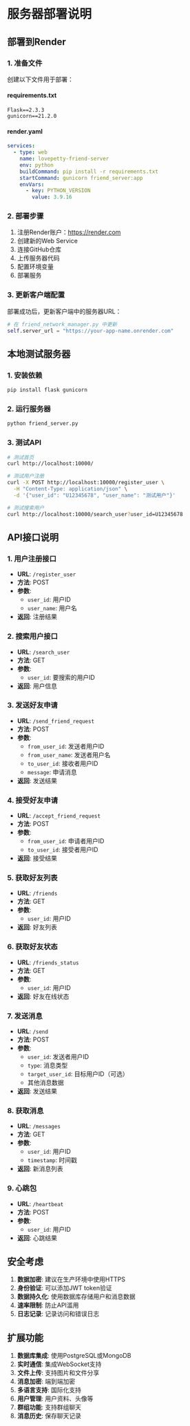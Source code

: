 # 服务器部署说明

## 部署到Render

### 1. 准备文件

创建以下文件用于部署：

#### requirements.txt
```
Flask==2.3.3
gunicorn==21.2.0
```

#### render.yaml
```yaml
services:
  - type: web
    name: lovepetty-friend-server
    env: python
    buildCommand: pip install -r requirements.txt
    startCommand: gunicorn friend_server:app
    envVars:
      - key: PYTHON_VERSION
        value: 3.9.16
```

### 2. 部署步骤

1. 注册Render账户：https://render.com
2. 创建新的Web Service
3. 连接GitHub仓库
4. 上传服务器代码
5. 配置环境变量
6. 部署服务

### 3. 更新客户端配置

部署成功后，更新客户端中的服务器URL：

```python
# 在 friend_network_manager.py 中更新
self.server_url = "https://your-app-name.onrender.com"
```

## 本地测试服务器

### 1. 安装依赖
```bash
pip install flask gunicorn
```

### 2. 运行服务器
```bash
python friend_server.py
```

### 3. 测试API
```bash
# 测试首页
curl http://localhost:10000/

# 测试用户注册
curl -X POST http://localhost:10000/register_user \
  -H "Content-Type: application/json" \
  -d '{"user_id": "U12345678", "user_name": "测试用户"}'

# 测试搜索用户
curl http://localhost:10000/search_user?user_id=U12345678
```

## API接口说明

### 1. 用户注册接口
- **URL**: `/register_user`
- **方法**: POST
- **参数**: 
  - `user_id`: 用户ID
  - `user_name`: 用户名
- **返回**: 注册结果

### 2. 搜索用户接口
- **URL**: `/search_user`
- **方法**: GET
- **参数**: 
  - `user_id`: 要搜索的用户ID
- **返回**: 用户信息

### 3. 发送好友申请
- **URL**: `/send_friend_request`
- **方法**: POST
- **参数**: 
  - `from_user_id`: 发送者用户ID
  - `from_user_name`: 发送者用户名
  - `to_user_id`: 接收者用户ID
  - `message`: 申请消息
- **返回**: 发送结果

### 4. 接受好友申请
- **URL**: `/accept_friend_request`
- **方法**: POST
- **参数**: 
  - `from_user_id`: 申请者用户ID
  - `to_user_id`: 接受者用户ID
- **返回**: 接受结果

### 5. 获取好友列表
- **URL**: `/friends`
- **方法**: GET
- **参数**: 
  - `user_id`: 用户ID
- **返回**: 好友列表

### 6. 获取好友状态
- **URL**: `/friends_status`
- **方法**: GET
- **参数**: 
  - `user_id`: 用户ID
- **返回**: 好友在线状态

### 7. 发送消息
- **URL**: `/send`
- **方法**: POST
- **参数**: 
  - `user_id`: 发送者用户ID
  - `type`: 消息类型
  - `target_user_id`: 目标用户ID（可选）
  - 其他消息数据
- **返回**: 发送结果

### 8. 获取消息
- **URL**: `/messages`
- **方法**: GET
- **参数**: 
  - `user_id`: 用户ID
  - `timestamp`: 时间戳
- **返回**: 新消息列表

### 9. 心跳包
- **URL**: `/heartbeat`
- **方法**: POST
- **参数**: 
  - `user_id`: 用户ID
- **返回**: 心跳结果

## 安全考虑

1. **数据加密**: 建议在生产环境中使用HTTPS
2. **身份验证**: 可以添加JWT token验证
3. **数据持久化**: 使用数据库存储用户和消息数据
4. **速率限制**: 防止API滥用
5. **日志记录**: 记录访问和错误日志

## 扩展功能

1. **数据库集成**: 使用PostgreSQL或MongoDB
2. **实时通信**: 集成WebSocket支持
3. **文件上传**: 支持图片和文件分享
4. **消息加密**: 端到端加密
5. **多语言支持**: 国际化支持
6. **用户管理**: 用户资料、头像等
7. **群组功能**: 支持群组聊天
8. **消息历史**: 保存聊天记录 